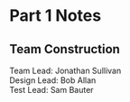 # Part 1 Notes

## Team Construction
Team Lead:  Jonathan Sullivan  
Design Lead:  Bob Allan  
Test Lead:  Sam Bauter  